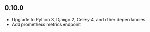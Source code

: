 0.10.0
------
 - Upgrade to Python 3, Django 2, Celery 4, and other dependancies
 - Add prometheus metrics endpoint
